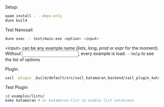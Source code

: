 Setup:
```sh
opam install . --deps-only
dune build
```

Test Nanosail:
```sh
dune exec -- test/main.exe <option> <input>
```
\<input\> can be any example name (*lists*, *long*, *prod* or *expr* for the moment). Without <input>, every example is load.
`--help` to see the list of options

Plugin:
```sh
sail -plugin _build/default/src/sail_katamaran_backend/sail_plugin_katamaran.cmxs -katamaran
```

Test Plugin:
```sh
cd examples/lists/
make katamaran # or katamaran-list to enable list notations
```
